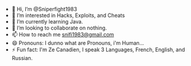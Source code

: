- 👋 Hi, I’m @Sniperfight1983
- 👀 I’m interested in Hacks, Exploits, and Cheats
- 🌱 I’m currently learning Java.
- 💞️ I’m looking to collaborate on nothing.
- 📫 How to reach me snifi1983@gmail.com
- 😄 Pronouns: I dunno what are Pronouns, i'm Human...
- ⚡ Fun fact: I'm Ze Canadien, I speak 3 Languages, French, English, and Russian.

<!---
Sniperfight1983/Sniperfight1983 is a ✨ special ✨ repository because its `README.md` (this file) appears on your GitHub profile.
You can click the Preview link to take a look at your changes.
--->
